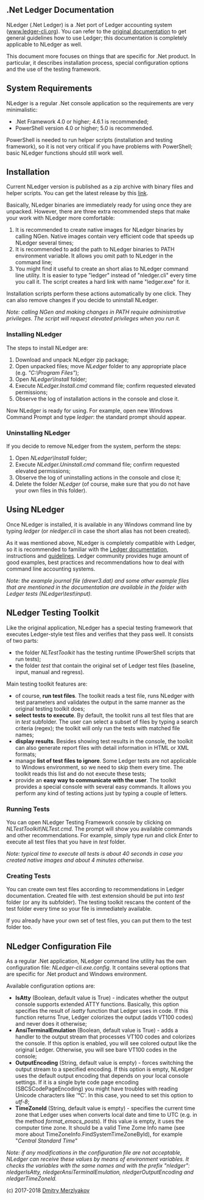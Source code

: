 ﻿## .Net Ledger Documentation

NLedger (.Net Ledger) is a .Net port of Ledger accounting system (www.ledger-cli.org).
You can refer to the [original documentation](https://www.ledger-cli.org/docs.html) to get 
general guidelines how to use Ledger; this documentation is completely applicable to NLedger as well.

This document more focuses on things that are specific for .Net product. In particular,
it describes  installation process, special configuration options and the use of the testing framework.

## System Requirements

NLedger is a regular .Net console application so the requirements are very minimalistic:

- .Net Framework 4.0 or higher; 4.6.1 is recommended;
- PowerShell version 4.0 or higher; 5.0 is recommended.

PowerShell is needed to run helper scripts (installation and testing framework), so it is not very critical
if you have problems with PowerShell; basic NLedger functions should still work well.

## Installation

Current NLedger version is published as a zip archive with binary files and helper scripts.
You can get the latest release by this [link](https://github.com/dmitry-merzlyakov/nledger/releases).

Basically, NLedger binaries are immediately ready for using once they are unpacked.
However, there are three extra recommended steps that make your work with NLedger more comfortable:

1. It is recommended to create native images for NLedger binaries by calling NGen. 
   Native images contain very efficient code that speeds up NLedger several times;
2. It is recommended to add the path to NLedger binaries to PATH environment variable.
   It allows you omit path to NLedger in the command line;
3. You might find it useful to create an short alias to NLedger command line utility.
   It is easier to type "ledger" instead of "nledger.cli" every time you call it.
   The script creates a hard link with name "ledger.exe" for it.

Installation scripts perform these actions automatically by one click. They can also
remove changes if you decide to uninstall NLedger.

*Note: calling NGen and making changes in PATH require administrative privileges.
The script will request elevated privileges when you run it.*

### Installing NLedger

The steps to install NLedger are:

1. Download and unpack NLedger zip package;
2. Open unpacked files; move *NLedger* folder to any appropriate place (e.g. *"C:\Program Files"*);
3. Open *NLedger\Install* folder;
4. Execute *NLedger.Install.cmd* command file; confirm requested elevated permissions;
5. Observe the log of installation actions in the console and close it.

Now NLedger is ready for using. For example, open new Windows Command Prompt and type *ledger*:
the standard prompt should appear. 

### Uninstalling NLedger

If you decide to remove NLedger from the system, perform the steps:

1. Open *NLedger\Install* folder;
2. Execute *NLedger.Uninstall.cmd* command file; confirm requested elevated permissions;
3. Observe the log of uninstalling actions in the console and close it;
4. Delete the folder *NLedger* (of course, make sure that you do not have your own files in this folder).

## Using NLedger

Once NLedger is installed, it is available in any Windows command line by typing *ledger* 
(or *nledger.cli* in case the short alias has not been created). 

As it was mentioned above, NLedger is completely compatible with Ledger, so it is recommended
to familiar with the [Ledger documentation](https://www.ledger-cli.org/docs.html), instructions and [guidelines](http://plaintextaccounting.org/). Ledger community provides
huge amount of good examples, best practices and recommendations how to deal with command line 
accounting systems.

*Note: the example journal file (drewr3.dat) and some other example files that are mentioned in 
the documentation are available in the folder with Ledger tests (NLedger\test\input).*

## NLedger Testing Toolkit

Like the original application, NLedger has a special testing framework that executes Ledger-style test files
and verifies that they pass well. It consists of two parts:
- the folder *NLTestToolkit* has the testing runtime (PowerShell scripts that run tests);
- the folder *test* that contain the original set of Ledger test files (baseline, input, manual and regress).
 
Main testing toolkit features are:

- of course, **run test files**. The toolkit reads a test file, runs NLedger with test parameters and validates 
  the output in the same manner as the original testing toolkit does;
- **select tests to execute**. By default, the toolkit runs all test files that are in *test* subfolder. 
  The user can select a subset of files by typing a search criteria (regex); the toolkit will only run the tests
  with matched file names;
- **display results**. Besides showing test results in the console, the toolkit can also generate report files
  with detail information in HTML or XML formats;
- manage **list of test files to ignore**. Some Ledger tests are not applicable to Windows environment, so we need
  to skip them every time. The toolkit reads this list and do not execute these tests;
- provide an **easy way to communicate with the user**. The toolkit provides a special console with several
  easy commands. It allows you perform any kind of testing actions just by typing a couple of letters.

### Running Tests

You can open NLedger Testing Framework console by clicking on *NLTestToolkit\NLTest.cmd*. The prompt will show
you available commands and other recommendations. For example, simply type *run* and click *Enter* to execute 
all test files that you have in *test* folder.

*Note: typical time to execute all tests is about 40 seconds in case you created native images and about 4 minutes
otherwise.*

### Creating Tests

You can create own test files according to recommendations in Ledger documentation. Created file with .test extension
should be put into *test* folder (or any its subfolder). The testing toolkit rescans the content of the test folder
every time so your file is immediately available.

If you already have your own set of test files, you can put them to the test folder too.

## NLedger Configuration File

As a regular .Net application, NLedger command line utility has the own configuration file: *NLedger-cli.exe.config*.
It contains several options that are specific for .Net product and Windows environment.

Available configuration options are:

- **IsAtty** (Boolean, default value is True) - indicates whether the output console supports extended ATTY functions.
  Basically, this option specifies the result of *isatty* function that Ledger uses in code.
  If this function returns True, Ledger colorizes the output (adds VT100 codes) and never does it otherwise;
- **AnsiTerminalEmulation** (Boolean, default value is True) - adds a handler to the output stream that
  processes VT100 codes and colorizes the console. If this option is enabled, you will see colored output
  like the original Ledger. Otherwise, you will see bare VT100 codes in the console;
- **OutputEncoding** (String, default value is empty) - forces switching the output stream to a specified encoding.
  If this option is empty, NLedger uses the default output encoding that depends on your local console settings.
  If it is a single byte code page encoding (SBCSCodePageEncoding) you might have troubles with reading Unicode
  characters like '℃'. In this case, you need to set this option to *utf-8*;
- **TimeZoneId** (String, default value is empty) - specifies the current time zone that Ledger uses
  when converts local date and time to UTC (e.g. in the method *format_emacs_posts*).
  If this value is empty, it uses the computer time zone.
  It should be a valid Time Zome Info name (see more about TimeZoneInfo.FindSystemTimeZoneById),
  for example "*Central Standard Time*"

*Note: if any modifications in the configuration file are not acceptable, NLedger can receive these values
by means of environment variables. It checks the variables with the same names and with the prefix "nledger":
nledgerIsAtty, nledgerAnsiTerminalEmulation, nledgerOutputEncoding and nledgerTimeZoneId.*

(c) 2017-2018 [Dmitry Merzlyakov](mailto:dmitry.merzlyakov@gmail.com)
